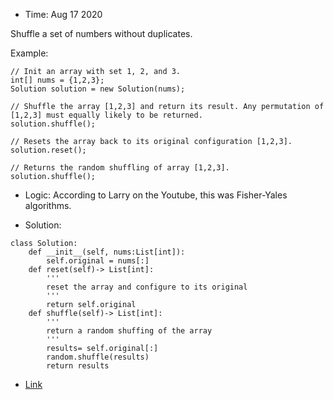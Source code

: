 * Time: Aug 17 2020

Shuffle a set of numbers without duplicates.

Example:

```
// Init an array with set 1, 2, and 3.
int[] nums = {1,2,3};
Solution solution = new Solution(nums);

// Shuffle the array [1,2,3] and return its result. Any permutation of [1,2,3] must equally likely to be returned.
solution.shuffle();

// Resets the array back to its original configuration [1,2,3].
solution.reset();

// Returns the random shuffling of array [1,2,3].
solution.shuffle();

```
* Logic: According to Larry on the Youtube, this was Fisher-Yales algorithms.

* Solution:
```
class Solution:
    def __init__(self, nums:List[int]):
        self.original = nums[:]
    def reset(self)-> List[int]:
        '''
        reset the array and configure to its original
        '''
        return self.original
    def shuffle(self)-> List[int]:
        '''
        return a random shuffing of the array
        '''
        results= self.original[:]
        random.shuffle(results)
        return results
```
* [Link](https://leetcode.com/problems/shuffle-an-array/)



